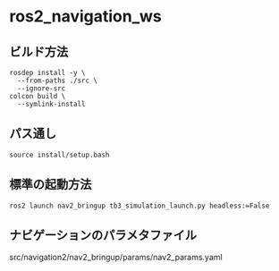 # ros2_navigation_ws

## ビルド方法

```:bash
rosdep install -y \
  --from-paths ./src \
  --ignore-src
colcon build \
  --symlink-install
```

## パス通し

```:bash
source install/setup.bash
```

## 標準の起動方法

```:bash
ros2 launch nav2_bringup tb3_simulation_launch.py headless:=False
```

## ナビゲーションのパラメタファイル
src/navigation2/nav2_bringup/params/nav2_params.yaml
